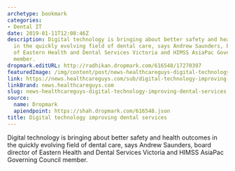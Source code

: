 ```yaml
---
archetype: bookmark
categories:
- Dental IT
date: 2019-01-11T12:08:46Z
description: Digital technology is bringing about better safety and health outcomes
  in the quickly evolving field of dental care, says Andrew Saunders, board director
  of Eastern Health and Dental Services Victoria and HIMSS AsiaPac Governing Council
  member.
dropmark.editURL: http://radhikan.dropmark.com/616548/17270397
featuredImage: /img/content/post/news-healthcareguys-digital-technology-improving-dental-services.JPG
link: https://news.healthcareguys.com/sub/digital-technology-improving-dental-services/
linkBrand: news.healthcareguys.com
slug: news-healthcareguys-digital-technology-improving-dental-services
source:
  name: Dropmark
  apiendpoint: https://shah.dropmark.com/616548.json
title: Digital technology improving dental services
---
```

Digital technology is bringing about better safety and health outcomes in the quickly evolving field of dental care, says Andrew Saunders, board director of Eastern Health and Dental Services Victoria and HIMSS AsiaPac Governing Council member.

